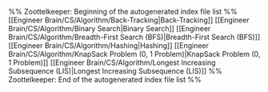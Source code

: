 %% Zoottelkeeper: Beginning of the autogenerated index file list  %%
 [[Engineer Brain/CS/Algorithm/Back-Tracking|Back-Tracking]]
 [[Engineer Brain/CS/Algorithm/Binary Search|Binary Search]]
 [[Engineer Brain/CS/Algorithm/Breadth-First Search (BFS)|Breadth-First Search (BFS)]]
 [[Engineer Brain/CS/Algorithm/Hashing|Hashing]]
 [[Engineer Brain/CS/Algorithm/KnapSack Problem (0, 1 Problem)|KnapSack Problem (0, 1 Problem)]]
 [[Engineer Brain/CS/Algorithm/Longest Increasing Subsequence (LIS)|Longest Increasing Subsequence (LIS)]]
%% Zoottelkeeper: End of the autogenerated index file list  %%

